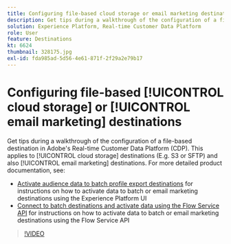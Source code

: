 ```yaml
---
title: Configuring file-based cloud storage or email marketing destinations
description: Get tips during a walkthrough of the configuration of a file-based destination in Adobe's Real-time CDP. This applies to cloud storage destinations (E.g. S3 or SFTP) and also email marketing destinations.
solution: Experience Platform, Real-time Customer Data Platform
role: User
feature: Destinations
kt: 6624
thumbnail: 328175.jpg
exl-id: fda985ad-5d56-4e61-871f-2f29a2e79b17
---
```

# Configuring file-based [!UICONTROL cloud storage] or [!UICONTROL email marketing] destinations

Get tips during a walkthrough of the configuration of a file-based destination in Adobe's Real-time Customer Data Platform (CDP). This applies to [!UICONTROL cloud storage] destinations (E.g. S3 or SFTP) and also [!UICONTROL email marketing] destinations. For more detailed product documentation, see:

* [Activate audience data to batch profile export destinations](https://experienceleague.adobe.com/docs/experience-platform/destinations/ui/activate/activate-batch-profile-destinations.html) for instructions on how to activate data to batch or email marketing destinations using the Experience Platform UI
* [Connect to batch destinations and activate data using the Flow Service API](https://experienceleague.adobe.com/docs/experience-platform/destinations/api/connect-activate-batch-destinations.html) for instructions on how to activate data to batch or email marketing destinations using the Flow Service API

>[!VIDEO](https://video.tv.adobe.com/v/328175/?quality=12&learn=on)